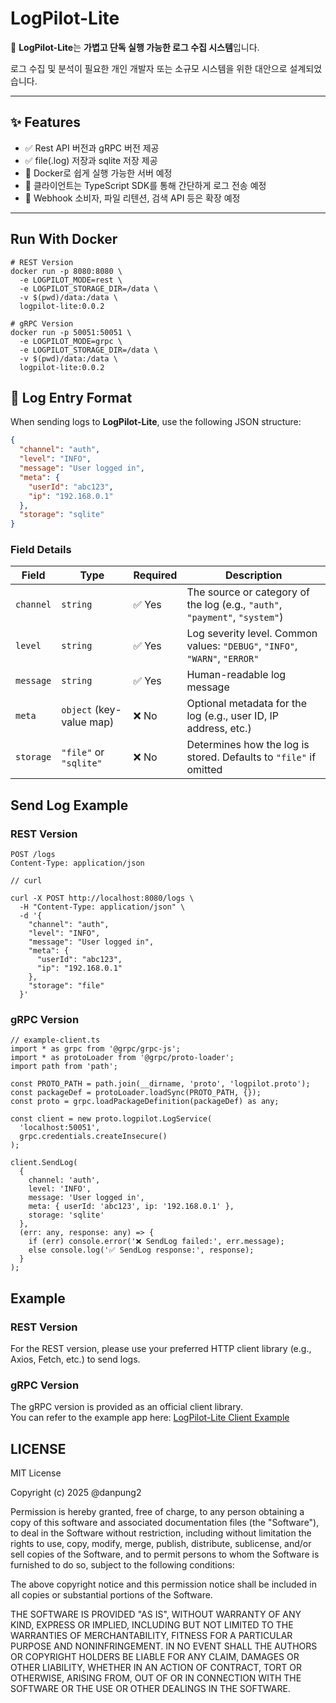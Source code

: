 # LogPilot-Lite

🚀 **LogPilot-Lite**는 **가볍고 단독 실행 가능한 로그 수집 시스템**입니다.

로그 수집 및 분석이 필요한 개인 개발자 또는 소규모 시스템을 위한 대안으로 설계되었습니다.

---

## ✨ Features

- ✅ Rest API 버전과 gRPC 버전 제공
- ✅ file(.log) 저장과 sqlite 저장 제공
- 🚧 Docker로 쉽게 실행 가능한 서버 예정
- 🚧 클라이언트는 TypeScript SDK를 통해 간단하게 로그 전송 예정
- 🚧 Webhook 소비자, 파일 리텐션, 검색 API 등은 확장 예정

---

## Run With Docker
```
# REST Version
docker run -p 8080:8080 \
  -e LOGPILOT_MODE=rest \
  -e LOGPILOT_STORAGE_DIR=/data \
  -v $(pwd)/data:/data \
  logpilot-lite:0.0.2
```
```
# gRPC Version
docker run -p 50051:50051 \
  -e LOGPILOT_MODE=grpc \
  -e LOGPILOT_STORAGE_DIR=/data \
  -v $(pwd)/data:/data \
  logpilot-lite:0.0.2
```

## 📄 Log Entry Format

When sending logs to **LogPilot-Lite**, use the following JSON structure:

```json
{
  "channel": "auth",
  "level": "INFO",
  "message": "User logged in",
  "meta": {
    "userId": "abc123",
    "ip": "192.168.0.1"
  },
  "storage": "sqlite"
}
```
### Field Details

| Field     | Type                     | Required | Description |
|-----------|--------------------------|----------|-------------|
| `channel` | `string`                 | ✅ Yes   | The source or category of the log (e.g., `"auth"`, `"payment"`, `"system"`) |
| `level`   | `string`                 | ✅ Yes   | Log severity level. Common values: `"DEBUG"`, `"INFO"`, `"WARN"`, `"ERROR"` |
| `message` | `string`                 | ✅ Yes   | Human-readable log message |
| `meta`    | `object` (key-value map) | ❌ No    | Optional metadata for the log (e.g., user ID, IP address, etc.) |
| `storage` | `"file"` or `"sqlite"`   | ❌ No    | Determines how the log is stored. Defaults to `"file"` if omitted |


## Send Log Example
### REST Version 
```
POST /logs
Content-Type: application/json
```

```
// curl

curl -X POST http://localhost:8080/logs \
  -H "Content-Type: application/json" \
  -d '{
    "channel": "auth",
    "level": "INFO",
    "message": "User logged in",
    "meta": {
      "userId": "abc123",
      "ip": "192.168.0.1"
    },
    "storage": "file"
  }'
```

### gRPC Version
```
// example-client.ts
import * as grpc from '@grpc/grpc-js';
import * as protoLoader from '@grpc/proto-loader';
import path from 'path';

const PROTO_PATH = path.join(__dirname, 'proto', 'logpilot.proto');
const packageDef = protoLoader.loadSync(PROTO_PATH, {});
const proto = grpc.loadPackageDefinition(packageDef) as any;

const client = new proto.logpilot.LogService(
  'localhost:50051',
  grpc.credentials.createInsecure()
);

client.SendLog(
  {
    channel: 'auth',
    level: 'INFO',
    message: 'User logged in',
    meta: { userId: 'abc123', ip: '192.168.0.1' },
    storage: 'sqlite'
  },
  (err: any, response: any) => {
    if (err) console.error('❌ SendLog failed:', err.message);
    else console.log('✅ SendLog response:', response);
  }
);

```
## Example

### REST Version
For the REST version, please use your preferred HTTP client library (e.g., Axios, Fetch, etc.) to send logs.

### gRPC Version
The gRPC version is provided as an official client library.  
You can refer to the example app here: [LogPilot-Lite Client Example](https://github.com/danpung2/LogPilot-Lite-Client-Example)


## LICENSE

MIT License

Copyright (c) 2025 @danpung2

Permission is hereby granted, free of charge, to any person obtaining a copy
of this software and associated documentation files (the "Software"), to deal
in the Software without restriction, including without limitation the rights
to use, copy, modify, merge, publish, distribute, sublicense, and/or sell
copies of the Software, and to permit persons to whom the Software is
furnished to do so, subject to the following conditions:

The above copyright notice and this permission notice shall be included in all
copies or substantial portions of the Software.

THE SOFTWARE IS PROVIDED "AS IS", WITHOUT WARRANTY OF ANY KIND, EXPRESS OR
IMPLIED, INCLUDING BUT NOT LIMITED TO THE WARRANTIES OF MERCHANTABILITY,
FITNESS FOR A PARTICULAR PURPOSE AND NONINFRINGEMENT. IN NO EVENT SHALL THE
AUTHORS OR COPYRIGHT HOLDERS BE LIABLE FOR ANY CLAIM, DAMAGES OR OTHER
LIABILITY, WHETHER IN AN ACTION OF CONTRACT, TORT OR OTHERWISE, ARISING FROM,
OUT OF OR IN CONNECTION WITH THE SOFTWARE OR THE USE OR OTHER DEALINGS IN THE
SOFTWARE.
